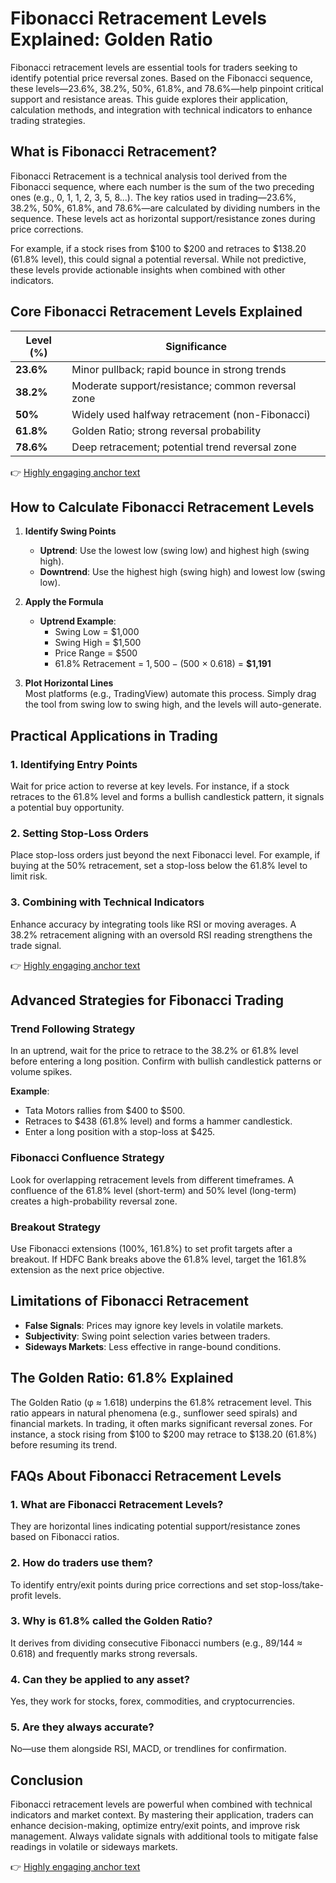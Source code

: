 # Fibonacci Retracement Levels Explained: Golden Ratio

Fibonacci retracement levels are essential tools for traders seeking to identify potential price reversal zones. Based on the Fibonacci sequence, these levels—23.6%, 38.2%, 50%, 61.8%, and 78.6%—help pinpoint critical support and resistance areas. This guide explores their application, calculation methods, and integration with technical indicators to enhance trading strategies.

## What is Fibonacci Retracement?

Fibonacci Retracement is a technical analysis tool derived from the Fibonacci sequence, where each number is the sum of the two preceding ones (e.g., 0, 1, 1, 2, 3, 5, 8...). The key ratios used in trading—23.6%, 38.2%, 50%, 61.8%, and 78.6%—are calculated by dividing numbers in the sequence. These levels act as horizontal support/resistance zones during price corrections. 

For example, if a stock rises from $100 to $200 and retraces to $138.20 (61.8% level), this could signal a potential reversal. While not predictive, these levels provide actionable insights when combined with other indicators.

## Core Fibonacci Retracement Levels Explained

| Level (%) | Significance | 
|-----------|-------------|
| **23.6%** | Minor pullback; rapid bounce in strong trends |
| **38.2%** | Moderate support/resistance; common reversal zone |
| **50%**   | Widely used halfway retracement (non-Fibonacci) |
| **61.8%** | Golden Ratio; strong reversal probability |
| **78.6%** | Deep retracement; potential trend reversal zone |

👉 [Highly engaging anchor text](https://bit.ly/okx-bonus)

## How to Calculate Fibonacci Retracement Levels

1. **Identify Swing Points**  
   - **Uptrend**: Use the lowest low (swing low) and highest high (swing high).  
   - **Downtrend**: Use the highest high (swing high) and lowest low (swing low).  

2. **Apply the Formula**  
   - **Uptrend Example**:  
     - Swing Low = $1,000  
     - Swing High = $1,500  
     - Price Range = $500  
     - 61.8% Retracement = $1,500 - ($500 × 0.618) = **$1,191**  

3. **Plot Horizontal Lines**  
   Most platforms (e.g., TradingView) automate this process. Simply drag the tool from swing low to swing high, and the levels will auto-generate.

## Practical Applications in Trading

### 1. Identifying Entry Points  
Wait for price action to reverse at key levels. For instance, if a stock retraces to the 61.8% level and forms a bullish candlestick pattern, it signals a potential buy opportunity.

### 2. Setting Stop-Loss Orders  
Place stop-loss orders just beyond the next Fibonacci level. For example, if buying at the 50% retracement, set a stop-loss below the 61.8% level to limit risk.

### 3. Combining with Technical Indicators  
Enhance accuracy by integrating tools like RSI or moving averages. A 38.2% retracement aligning with an oversold RSI reading strengthens the trade signal.

👉 [Highly engaging anchor text](https://bit.ly/okx-bonus)

## Advanced Strategies for Fibonacci Trading

### Trend Following Strategy  
In an uptrend, wait for the price to retrace to the 38.2% or 61.8% level before entering a long position. Confirm with bullish candlestick patterns or volume spikes.

**Example**:  
- Tata Motors rallies from $400 to $500.  
- Retraces to $438 (61.8% level) and forms a hammer candlestick.  
- Enter a long position with a stop-loss at $425.

### Fibonacci Confluence Strategy  
Look for overlapping retracement levels from different timeframes. A confluence of the 61.8% level (short-term) and 50% level (long-term) creates a high-probability reversal zone.

### Breakout Strategy  
Use Fibonacci extensions (100%, 161.8%) to set profit targets after a breakout. If HDFC Bank breaks above the 61.8% level, target the 161.8% extension as the next price objective.

## Limitations of Fibonacci Retracement

- **False Signals**: Prices may ignore key levels in volatile markets.  
- **Subjectivity**: Swing point selection varies between traders.  
- **Sideways Markets**: Less effective in range-bound conditions.  

## The Golden Ratio: 61.8% Explained

The Golden Ratio (φ ≈ 1.618) underpins the 61.8% retracement level. This ratio appears in natural phenomena (e.g., sunflower seed spirals) and financial markets. In trading, it often marks significant reversal zones. For instance, a stock rising from $100 to $200 may retrace to $138.20 (61.8%) before resuming its trend.

## FAQs About Fibonacci Retracement Levels

### 1. What are Fibonacci Retracement Levels?  
They are horizontal lines indicating potential support/resistance zones based on Fibonacci ratios.  

### 2. How do traders use them?  
To identify entry/exit points during price corrections and set stop-loss/take-profit levels.  

### 3. Why is 61.8% called the Golden Ratio?  
It derives from dividing consecutive Fibonacci numbers (e.g., 89/144 ≈ 0.618) and frequently marks strong reversals.  

### 4. Can they be applied to any asset?  
Yes, they work for stocks, forex, commodities, and cryptocurrencies.  

### 5. Are they always accurate?  
No—use them alongside RSI, MACD, or trendlines for confirmation.

## Conclusion

Fibonacci retracement levels are powerful when combined with technical indicators and market context. By mastering their application, traders can enhance decision-making, optimize entry/exit points, and improve risk management. Always validate signals with additional tools to mitigate false readings in volatile or sideways markets.

👉 [Highly engaging anchor text](https://bit.ly/okx-bonus)